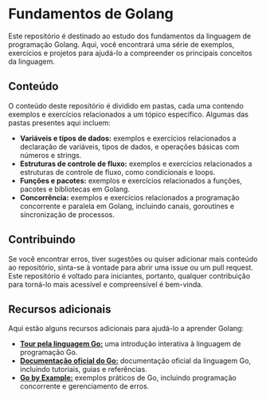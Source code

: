 # Fundamentos de Golang
Este repositório é destinado ao estudo dos fundamentos da linguagem de programação Golang. Aqui, você encontrará uma série de exemplos, exercícios e projetos para ajudá-lo a compreender os principais conceitos da linguagem.

## Conteúdo
O conteúdo deste repositório é dividido em pastas, cada uma contendo exemplos e exercícios relacionados a um tópico específico. Algumas das pastas presentes aqui incluem:

* **Variáveis e tipos de dados:** exemplos e exercícios relacionados a declaração de variáveis, tipos de dados, e operações básicas com números e strings.
* **Estruturas de controle de fluxo:** exemplos e exercícios relacionados a estruturas de controle de fluxo, como condicionais e loops.
* **Funções e pacotes:** exemplos e exercícios relacionados a funções, pacotes e bibliotecas em Golang.
* **Concorrência:** exemplos e exercícios relacionados a programação concorrente e paralela em Golang, incluindo canais, goroutines e sincronização de processos.

## Contribuindo
Se você encontrar erros, tiver sugestões ou quiser adicionar mais conteúdo ao repositório, sinta-se à vontade para abrir uma issue ou um pull request. Este repositório é voltado para iniciantes, portanto, qualquer contribuição para torná-lo mais acessível e compreensível é bem-vinda.

## Recursos adicionais
Aqui estão alguns recursos adicionais para ajudá-lo a aprender Golang:

* [**Tour pela linguagem Go:**](https://go.dev/tour/welcome/1) uma introdução interativa à linguagem de programação Go.
* [**Documentação oficial do Go:**](https://go.dev/doc/) documentação oficial da linguagem Go, incluindo tutoriais, guias e referências.
* [**Go by Example:**](https://gobyexample.com/) exemplos práticos de Go, incluindo programação concorrente e gerenciamento de erros.
